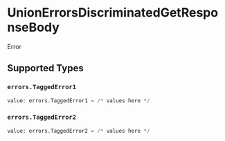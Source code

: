 # UnionErrorsDiscriminatedGetResponseBody

Error


## Supported Types

### `errors.TaggedError1`

```python
value: errors.TaggedError1 = /* values here */
```

### `errors.TaggedError2`

```python
value: errors.TaggedError2 = /* values here */
```

